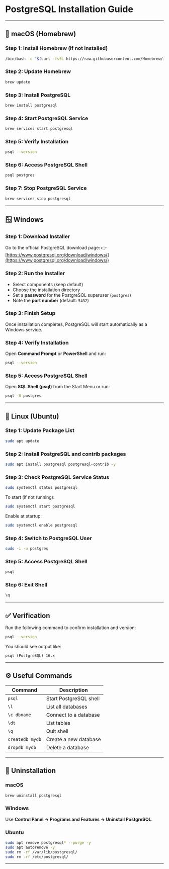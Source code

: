 # PostgreSQL Installation Guide



---

## 🍎 macOS (Homebrew)

### Step 1: Install Homebrew (if not installed)
```bash
/bin/bash -c "$(curl -fsSL https://raw.githubusercontent.com/Homebrew/install/HEAD/install.sh)"
````

### Step 2: Update Homebrew

```bash
brew update
```

### Step 3: Install PostgreSQL

```bash
brew install postgresql
```

### Step 4: Start PostgreSQL Service

```bash
brew services start postgresql
```

### Step 5: Verify Installation

```bash
psql --version
```

### Step 6: Access PostgreSQL Shell

```bash
psql postgres
```

### Step 7: Stop PostgreSQL Service

```bash
brew services stop postgresql
```

---

## 🪟 Windows

### Step 1: Download Installer

Go to the official PostgreSQL download page:
👉 [https://www.postgresql.org/download/windows/](https://www.postgresql.org/download/windows/)

### Step 2: Run the Installer

* Select components (keep default)
* Choose the installation directory
* Set a **password** for the PostgreSQL superuser (`postgres`)
* Note the **port number** (default: `5432`)

### Step 3: Finish Setup

Once installation completes, PostgreSQL will start automatically as a Windows service.

### Step 4: Verify Installation

Open **Command Prompt** or **PowerShell** and run:

```bash
psql --version
```

### Step 5: Access PostgreSQL Shell

Open **SQL Shell (psql)** from the Start Menu or run:

```bash
psql -U postgres
```

---

## 🐧 Linux (Ubuntu)

### Step 1: Update Package List

```bash
sudo apt update
```

### Step 2: Install PostgreSQL and contrib packages

```bash
sudo apt install postgresql postgresql-contrib -y
```

### Step 3: Check PostgreSQL Service Status

```bash
sudo systemctl status postgresql
```

To start (if not running):

```bash
sudo systemctl start postgresql
```

Enable at startup:

```bash
sudo systemctl enable postgresql
```

### Step 4: Switch to PostgreSQL User

```bash
sudo -i -u postgres
```

### Step 5: Access PostgreSQL Shell

```bash
psql
```

### Step 6: Exit Shell

```sql
\q
```

---

## ✅ Verification

Run the following command to confirm installation and version:

```bash
psql --version
```

You should see output like:

```
psql (PostgreSQL) 16.x
```

---

## ⚙️ Useful Commands

| Command         | Description            |
|-----------------|------------------------|
| `psql`          | Start PostgreSQL shell |
| `\l`            | List all databases     |
| `\c dbname`     | Connect to a database  |
| `\dt`           | List tables            |
| `\q`            | Quit shell             |
| `createdb mydb` | Create a new database  |
| `dropdb mydb`   | Delete a database      |

---

## 🧹 Uninstallation

### macOS

```bash
brew uninstall postgresql
```

### Windows

Use **Control Panel → Programs and Features → Uninstall PostgreSQL**.

### Ubuntu

```bash
sudo apt remove postgresql* --purge -y
sudo apt autoremove -y
sudo rm -rf /var/lib/postgresql/
sudo rm -rf /etc/postgresql/
```

---

